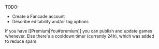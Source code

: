 TODO:
* Create a Fancade account
* Describe editability and/or tag options

If you have [[Premium|You#premium]] you can publish and update games whenever. Else there's a cooldown timer (currently 24h), which was added to reduce spam.